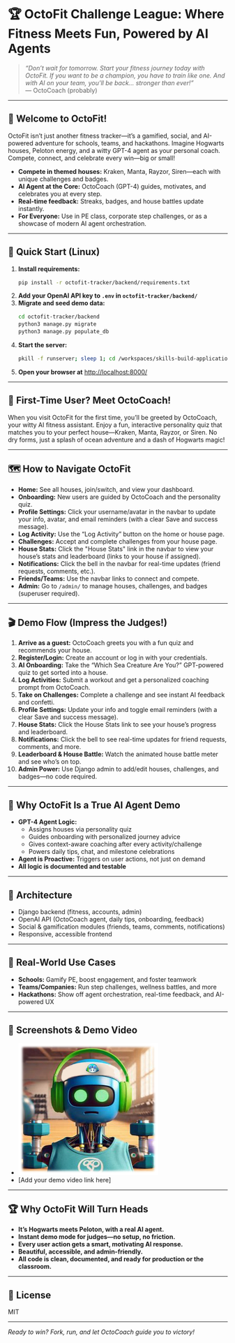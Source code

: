 # 🏆 OctoFit Challenge League: Where Fitness Meets Fun, Powered by AI Agents

> _“Don’t wait for tomorrow. Start your fitness journey today with OctoFit. If you want to be a champion, you have to train like one. And with AI on your team, you’ll be back… stronger than ever!”_  
> — OctoCoach (probably)

---

## 🎉 Welcome to OctoFit!
OctoFit isn’t just another fitness tracker—it’s a gamified, social, and AI-powered adventure for schools, teams, and hackathons. Imagine Hogwarts houses, Peloton energy, and a witty GPT-4 agent as your personal coach. Compete, connect, and celebrate every win—big or small!

- **Compete in themed houses:** Kraken, Manta, Rayzor, Siren—each with unique challenges and badges.
- **AI Agent at the Core:** OctoCoach (GPT-4) guides, motivates, and celebrates you at every step.
- **Real-time feedback:** Streaks, badges, and house battles update instantly.
- **For Everyone:** Use in PE class, corporate step challenges, or as a showcase of modern AI agent orchestration.

---

## 🚀 Quick Start (Linux)
1. **Install requirements:**
   ```bash
   pip install -r octofit-tracker/backend/requirements.txt
   ```
2. **Add your OpenAI API key to `.env` in `octofit-tracker/backend/`**
3. **Migrate and seed demo data:**
   ```bash
   cd octofit-tracker/backend
   python3 manage.py migrate
   python3 manage.py populate_db
   ```
4. **Start the server:**
   ```bash
   pkill -f runserver; sleep 1; cd /workspaces/skills-build-applications-w-copilot-agent-mode/octofit-tracker/backend && python3 manage.py runserver
   ```
5. **Open your browser at** [http://localhost:8000/](http://localhost:8000/)

---

## 🐙 First-Time User? Meet OctoCoach!
When you visit OctoFit for the first time, you’ll be greeted by OctoCoach, your witty AI fitness assistant. Enjoy a fun, interactive personality quiz that matches you to your perfect house—Kraken, Manta, Rayzor, or Siren. No dry forms, just a splash of ocean adventure and a dash of Hogwarts magic!

---

## 🗺️ How to Navigate OctoFit
- **Home:** See all houses, join/switch, and view your dashboard.
- **Onboarding:** New users are guided by OctoCoach and the personality quiz.
- **Profile Settings:** Click your username/avatar in the navbar to update your info, avatar, and email reminders (with a clear Save and success message).
- **Log Activity:** Use the “Log Activity” button on the home or house page.
- **Challenges:** Accept and complete challenges from your house page.
- **House Stats:** Click the "House Stats" link in the navbar to view your house’s stats and leaderboard (links to your house if assigned).
- **Notifications:** Click the bell in the navbar for real-time updates (friend requests, comments, etc.).
- **Friends/Teams:** Use the navbar links to connect and compete.
- **Admin:** Go to `/admin/` to manage houses, challenges, and badges (superuser required).

---

## 🎬 Demo Flow (Impress the Judges!)
1. **Arrive as a guest:** OctoCoach greets you with a fun quiz and recommends your house.
2. **Register/Login:** Create an account or log in with your credentials.
3. **AI Onboarding:** Take the “Which Sea Creature Are You?” GPT-powered quiz to get sorted into a house.
4. **Log Activities:** Submit a workout and get a personalized coaching prompt from OctoCoach.
5. **Take on Challenges:** Complete a challenge and see instant AI feedback and confetti.
6. **Profile Settings:** Update your info and toggle email reminders (with a clear Save and success message).
7. **House Stats:** Click the House Stats link to see your house’s progress and leaderboard.
8. **Notifications:** Click the bell to see real-time updates for friend requests, comments, and more.
9. **Leaderboard & House Battle:** Watch the animated house battle meter and see who’s on top.
10. **Admin Power:** Use Django admin to add/edit houses, challenges, and badges—no code required.

---

## 🤖 Why OctoFit Is a True AI Agent Demo
- **GPT-4 Agent Logic:**
  - Assigns houses via personality quiz
  - Guides onboarding with personalized journey advice
  - Gives context-aware coaching after every activity/challenge
  - Powers daily tips, chat, and milestone celebrations
- **Agent is Proactive:** Triggers on user actions, not just on demand
- **All logic is documented and testable**

---

## 🧠 Architecture
- Django backend (fitness, accounts, admin)
- OpenAI API (OctoCoach agent, daily tips, onboarding, feedback)
- Social & gamification modules (friends, teams, comments, notifications)
- Responsive, accessible frontend

---

## 🏅 Real-World Use Cases
- **Schools:** Gamify PE, boost engagement, and foster teamwork
- **Teams/Companies:** Run step challenges, wellness battles, and more
- **Hackathons:** Show off agent orchestration, real-time feedback, and AI-powered UX

---

## 📸 Screenshots & Demo Video
- ![OctoFit Dashboard](docs/octofitapp-small.png)
- [Add your demo video link here]

---

## 🏆 Why OctoFit Will Turn Heads
- **It’s Hogwarts meets Peloton, with a real AI agent.**
- **Instant demo mode for judges—no setup, no friction.**
- **Every user action gets a smart, motivating AI response.**
- **Beautiful, accessible, and admin-friendly.**
- **All code is clean, documented, and ready for production or the classroom.**

---

## 📜 License
MIT

---

_Ready to win? Fork, run, and let OctoCoach guide you to victory!_
